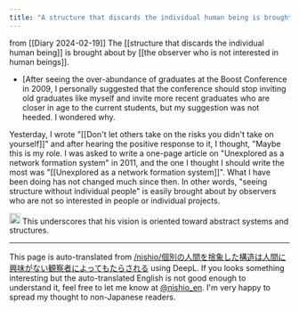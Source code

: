 ```yaml
---
title: "A structure that discards the individual human being is brought about by an observer who is not interested in the human being."
---
```


from  [[Diary 2024-02-19]]
The [[structure that discards the individual human being]] is brought about by [[the observer who is not interested in human beings]].

- [After seeing the over-abundance of graduates at the Boost Conference in 2009, I personally suggested that the conference should stop inviting old graduates like myself and invite more recent graduates who are closer in age to the current students, but my suggestion was not heeded. I wondered why.

Yesterday, I wrote "[[Don't let others take on the risks you didn't take on yourself]]" and after hearing the positive response to it, I thought, "Maybe this is my role. I was asked to write a one-page article on "Unexplored as a network formation system" in 2011, and the one I thought I should write the most was "[[Unexplored as a network formation system]]". What I have been doing has not changed much since then. In other words, "seeing structure without individual people" is easily brought about by observers who are not so interested in people or individual projects.

<img src='https://scrapbox.io/api/pages/nishio-en/pplx/icon' alt='pplx.icon' height="19.5"/> This underscores that his vision is oriented toward abstract systems and structures.


---
This page is auto-translated from [/nishio/個別の人間を捨象した構造は人間に興味がない観察者によってもたらされる](https://scrapbox.io/nishio/個別の人間を捨象した構造は人間に興味がない観察者によってもたらされる) using DeepL. If you looks something interesting but the auto-translated English is not good enough to understand it, feel free to let me know at [@nishio_en](https://twitter.com/nishio_en). I'm very happy to spread my thought to non-Japanese readers.